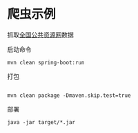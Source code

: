 # 爬虫示例

抓取[全国公共资源网](http://deal.ggzy.gov.cn/ds/deal/dealList.jsp)数据

启动命令

```shell
mvn clean spring-boot:run
```

打包

```shell

mvn clean package -Dmaven.skip.test=true

```

部署

```shell
java -jar target/*.jar
```